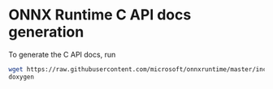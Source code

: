 # ONNX Runtime C API docs generation

To generate the C API docs, run

```bash
wget https://raw.githubusercontent.com/microsoft/onnxruntime/master/include/onnxruntime/core/session/onnxruntime_c_api.h
doxygen
```



